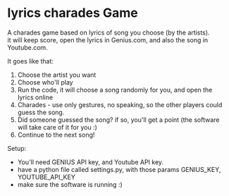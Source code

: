 # lyrics charades Game

A charades game based on lyrics of song you choose (by the artists).
<br />
it will keep score, open the lyrics in Genius.com, and also the song in Youtube.com.

It goes like that:

1. Choose the artist you want
2. Choose who'll play
3. Run the code, it will choose a song randomly for you, and open the lyrics online
4. Charades - use only gestures, no speaking, so the other players could guess the song.
5. Did someone guessed the song? if so, you'll get a point (the software will take care of it for you :) 
6. Continue to the next song!

Setup:
- You'll need GENIUS API key, and Youtube API key.
- have a python file called settings.py, with those params GENIUS_KEY, YOUTUBE_API_KEY 
- make sure the software is running :)